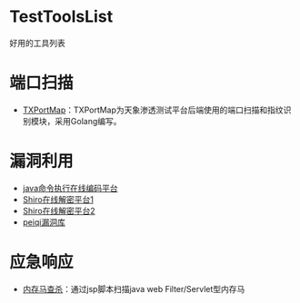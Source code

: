 # TestToolsList
好用的工具列表

# 端口扫描
 - [TXPortMap](https://github.com/4dogs-cn/TXPortMap)：TXPortMap为天象渗透测试平台后端使用的端口扫描和指纹识别模块，采用Golang编写。

# 漏洞利用
 - [java命令执行在线编码平台](http://www.jackson-t.ca/runtime-exec-payloads.html)
 - [Shiro在线解密平台1](https://simolin.cn/tools/shiro/)
 - [Shiro在线解密平台2](http://vulsee.com/tools/shiroDe/shiroDecrypt.html)
 - [peiqi漏洞库](http://wiki.peiqi.tech/TIME.html)


# 应急响应
 - [内存马查杀](https://github.com/c0ny1/java-memshell-scanner)：通过jsp脚本扫描java web Filter/Servlet型内存马
